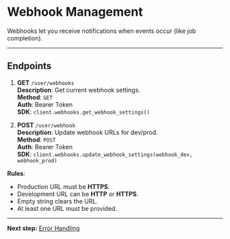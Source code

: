 # Webhook Management

Webhooks let you receive notifications when events occur (like job completion).

---

## Endpoints

1. **GET** `/user/webhooks`  
   **Description**: Get current webhook settings.  
   **Method**: `GET`  
   **Auth**: Bearer Token  
   **SDK**: `client.webhooks.get_webhook_settings()`

2. **POST** `/user/webhook`  
   **Description**: Update webhook URLs for dev/prod.  
   **Method**: `POST`  
   **Auth**: Bearer Token  
   **SDK**: `client.webhooks.update_webhook_settings(webhook_dev, webhook_prod)`

**Rules**:
- Production URL must be **HTTPS**.
- Development URL can be **HTTP** or **HTTPS**.
- Empty string clears the URL.
- At least one URL must be provided.

---

**Next step:** [Error Handling](error-handling.md)